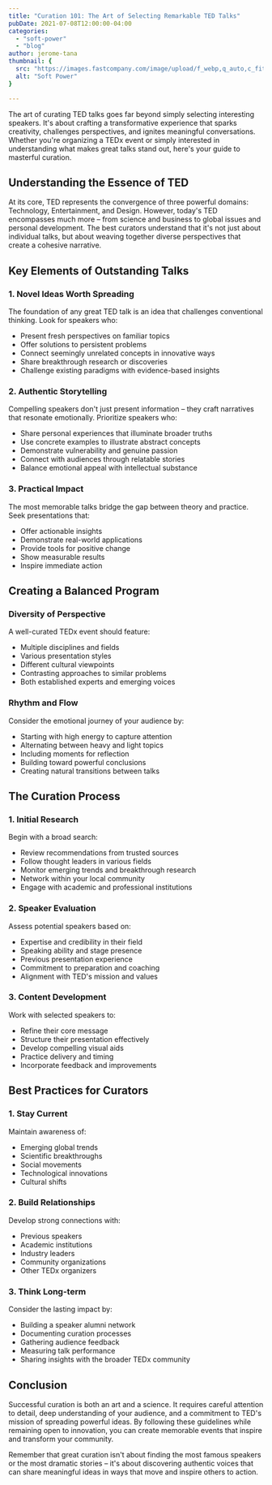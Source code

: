 ```yaml
---
title: "Curation 101: The Art of Selecting Remarkable TED Talks"
pubDate: 2021-07-08T12:00:00-04:00
categories:
  - "soft-power"
  - "blog"
author: jerome-tana
thumbnail: {
  src: "https://images.fastcompany.com/image/upload/f_webp,q_auto,c_fit/wp-cms/uploads/2019/07/p-1-ted-talk-curators-on-the-4-most-crucial-ways-to-become-a-better-public-speaker.jpg",
  alt: "Soft Power"
}

---
```


The art of curating TED talks goes far beyond simply selecting interesting speakers. It's about crafting a transformative experience that sparks creativity, challenges perspectives, and ignites meaningful conversations. Whether you're organizing a TEDx event or simply interested in understanding what makes great talks stand out, here's your guide to masterful curation.

## Understanding the Essence of TED

At its core, TED represents the convergence of three powerful domains: Technology, Entertainment, and Design. However, today's TED encompasses much more – from science and business to global issues and personal development. The best curators understand that it's not just about individual talks, but about weaving together diverse perspectives that create a cohesive narrative.

## Key Elements of Outstanding Talks

### 1. Novel Ideas Worth Spreading

The foundation of any great TED talk is an idea that challenges conventional thinking. Look for speakers who:
- Present fresh perspectives on familiar topics
- Offer solutions to persistent problems
- Connect seemingly unrelated concepts in innovative ways
- Share breakthrough research or discoveries
- Challenge existing paradigms with evidence-based insights

### 2. Authentic Storytelling

Compelling speakers don't just present information – they craft narratives that resonate emotionally. Prioritize speakers who:
- Share personal experiences that illuminate broader truths
- Use concrete examples to illustrate abstract concepts
- Demonstrate vulnerability and genuine passion
- Connect with audiences through relatable stories
- Balance emotional appeal with intellectual substance

### 3. Practical Impact

The most memorable talks bridge the gap between theory and practice. Seek presentations that:
- Offer actionable insights
- Demonstrate real-world applications
- Provide tools for positive change
- Show measurable results
- Inspire immediate action

## Creating a Balanced Program

### Diversity of Perspective

A well-curated TEDx event should feature:
- Multiple disciplines and fields
- Various presentation styles
- Different cultural viewpoints
- Contrasting approaches to similar problems
- Both established experts and emerging voices

### Rhythm and Flow

Consider the emotional journey of your audience by:
- Starting with high energy to capture attention
- Alternating between heavy and light topics
- Including moments for reflection
- Building toward powerful conclusions
- Creating natural transitions between talks

## The Curation Process

### 1. Initial Research

Begin with a broad search:
- Review recommendations from trusted sources
- Follow thought leaders in various fields
- Monitor emerging trends and breakthrough research
- Network within your local community
- Engage with academic and professional institutions

### 2. Speaker Evaluation

Assess potential speakers based on:
- Expertise and credibility in their field
- Speaking ability and stage presence
- Previous presentation experience
- Commitment to preparation and coaching
- Alignment with TED's mission and values

### 3. Content Development

Work with selected speakers to:
- Refine their core message
- Structure their presentation effectively
- Develop compelling visual aids
- Practice delivery and timing
- Incorporate feedback and improvements

## Best Practices for Curators

### 1. Stay Current

Maintain awareness of:
- Emerging global trends
- Scientific breakthroughs
- Social movements
- Technological innovations
- Cultural shifts

### 2. Build Relationships

Develop strong connections with:
- Previous speakers
- Academic institutions
- Industry leaders
- Community organizations
- Other TEDx organizers

### 3. Think Long-term

Consider the lasting impact by:
- Building a speaker alumni network
- Documenting curation processes
- Gathering audience feedback
- Measuring talk performance
- Sharing insights with the broader TEDx community

## Conclusion

Successful curation is both an art and a science. It requires careful attention to detail, deep understanding of your audience, and a commitment to TED's mission of spreading powerful ideas. By following these guidelines while remaining open to innovation, you can create memorable events that inspire and transform your community.

Remember that great curation isn't about finding the most famous speakers or the most dramatic stories – it's about discovering authentic voices that can share meaningful ideas in ways that move and inspire others to action.